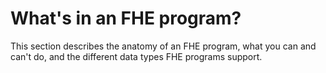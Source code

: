 # What's in an FHE program?
This section describes the anatomy of an FHE program, what you can and can't do, and the different data types FHE programs support.
